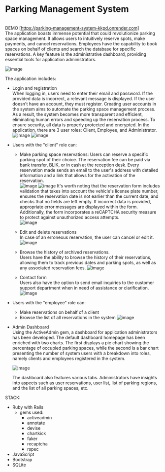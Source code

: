 # Parking Management System
   \
   DEMO [https://parking-management-system-kkpd.onrender.com]
   \
The application boasts immense potential that could revolutionize parking space management. It allows users to intuitively reserve spots, make payments, and cancel reservations. Employees have the capability to book spaces on behalf of clients and search the database for specific reservations. A key feature is the administrative dashboard, providing essential tools for application administrators.

![image](https://github.com/Michal0002/ParkingManagementSystem/assets/44274110/b8285a2b-c3a3-456f-8c40-da54cad04423)

The application includes:
* Login and registration 
  \
   When logging in, users need to enter their email and password. If the provided data is incorrect, a relevant message is displayed. If the user doesn't have an account, they must register. Creating user accounts in the system aims to automate the parking space management process. As a result, the system becomes more transparent and efficient, eliminating human errors and speeding up the reservation process. To ensure security, all data is properly protected and encrypted. In the application, there are 3 user roles: Client, Employee, and Administrator.
\
  ![image](https://github.com/Michal0002/ParkingManagementSystem/assets/44274110/0142a828-4ba5-4b0c-99e6-e068db5da691)
  ![image](https://github.com/Michal0002/ParkingManagementSystem/assets/44274110/1440e884-7de9-440d-9fa5-5bbedabd62ce)


* Users with the "client" role can:
  * Make parking space reservations:
    Users can reserve a specific parking spot of their choice. The reservation fee can be paid via bank transfer, BLIK, or in cash at the reception desk. Every reservation made sends an email to the user's address with detailed information and a link that allows for the activation of the reservation.
    \
    ![image](https://github.com/Michal0002/ParkingManagementSystem/assets/44274110/ddd084b9-effa-437c-b850-4322f2ee7fe1)
    ![image](https://github.com/Michal0002/ParkingManagementSystem/assets/44274110/2afe9292-85a3-48d0-87b8-f0741e881bbe)
    It's worth noting that the reservation form includes validation that takes into account the vehicle's license plate number, ensures the reservation date is not earlier than the current date, and checks that no fields are left empty. If incorrect data is provided, appropriate error messages are displayed within the form. Additionally, the form incorporates a reCAPTCHA security measure to protect against unauthorized access attempts.
    \
    ![image](https://github.com/Michal0002/ParkingManagementSystem/assets/44274110/b14c4744-ef5c-4cad-a621-c1666b53fe35)
  * Edit and delete reservations
    \
    In case of an erroneous reservation, the user can cancel or edit it.
    ![image](https://github.com/Michal0002/ParkingManagementSystem/assets/44274110/8fb511c5-ae8f-4dd9-9060-d802825305f1)
  * Browse the history of archived reservations.
    \
    Users have the ability to browse the history of their reservations, allowing them to track previous dates and parking spots, as well as any associated reservation fees.
    ![image](https://github.com/Michal0002/ParkingManagementSystem/assets/44274110/00999ed0-5c43-4451-a650-d600c9d3f623)
 
  * Contact form
    \
    Users also have the option to send email inquiries to the customer support department when in need of assistance or clarification.
    ![image](https://github.com/Michal0002/ParkingManagementSystem/assets/44274110/9900195a-2605-4baa-8587-38503aba151c)

* Users with the "employee" role can:
  * Make reservations on behalf of a client
  * Browse the list of all reservations in the system
![image](https://github.com/Michal0002/ParkingManagementSystem/assets/44274110/b03e7b6b-dc91-4264-8093-4bf0012800ca)

* Admin Dashboard
  \
  Using the ActiveAdmin gem, a dashboard for application administrators has been developed. The default dashboard homepage has been enriched with two charts. The first displays a pie chart showing the percentage of occupied parking spaces, while the second is a bar chart presenting the number of system users with a breakdown into roles, namely clients and employees registered in the system.

  ![image](https://github.com/Michal0002/ParkingManagementSystem/assets/44274110/b7eefd4f-a57f-42d2-85b7-244b2e65fa95)

  The dashboard also features various tabs. Administrators have insights into aspects such as user reservations, user list, list of parking regions, and the list of all parking spaces, etc.

STACK: 
* Ruby with Rails
	* gems used:
      * activeadmin
      * annotate
      * devise
      * chartkick
      * faker
      * recaptcha
      * rspec
* JavaScript
* Bootstrap
* SQLite

